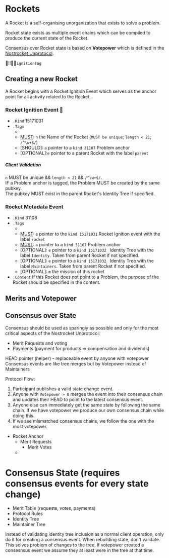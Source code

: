 # Rockets
A Rocket is a self-organising unorganization that exists to solve a problem. 

Rocket state exists as multiple event chains which can be compiled to produce the current state of the Rocket.

Consensus over Rocket state is based on **Votepower** which is defined in the [Nostrocket Unprotocol](#).

🚀‼️🍌🔹`ignitionTag` 
## Creating a new Rocket
A Rocket begins with a Rocket Ignition Event which serves as the anchor point for all activity related to the Rocket.

### Rocket Ignition Event 🔂
* `.Kind` 15171031
* `.Tags`
	* [MUST]: `ignitionTag`
	* [MUST]: `n` the Name of the Rocket (`MUST be unique`; `length < 21`; `/^\w+$/`)
	* [SHOULD]: `a` pointer to a `kind 31107` Problem anchor
	* [OPTIONAL]:`e` pointer to a parent Rocket with the label `parent`

##### Client Validation
`n` MUST be unique && `length < 21` && `/^\w+$/`.  
IF a Problem anchor is tagged, the Problem MUST be created by the same pubkey.   
The pubkey MUST exist in the parent Rocket's Identity Tree if specified.

### Rocket Metadata Event
* `.Kind` 31108
* `.Tags`
	* [MUST]: `ignitionTag`
	* [MUST]: `e` pointer to the `kind 15171031` Rocket Ignition event with the label `rocket`
	* [MUST]: `a` pointer to a `kind 31107` Problem anchor
	* [OPTIONAL]: `e` pointer to a `kind 15171032 ` Identity Tree with the label `Identity`. Taken from parent Rocket if not specified.
	* [OPTIONAL]: `e` pointer to a `kind 15171032 ` Identity Tree with the label `Maintainers`. Taken from parent Rocket if not specified.
	* [OPTIONAL]: `m` the mission of this rocket 
* `.Content` If this Rocket does not point to a Problem, the purpose of the Rocket should be specified in the content. 

## Merits and Votepower


## Consensus over State
Consensus should be used as sparingly as possible and only for the most critical aspects of the Nostrocket Unprotocol:  

* Merit Requests and voting
* Payments (payment for products => compensation and dividends)

HEAD pointer (helper) - replaceable event by anyone with votepower
Consensus events are like tree merges but by Votepower instead of Maintainers

Protocol Flow:  
1. Participant publishes a valid state change event.  
2. Anyone with `Votepower > 0` merges the event into their consensus chain and updates their HEAD to point to the latest consensus event.
3. Anyone else can immediately get the same state by following the same chain. If we have votepower we produce our own consensus chain while doing this.
4. If we see mismatched consensus chains, we follow the one with the most votepower.



- Rocket Anchor
  - Merit Requests
  	- Merit Votes
  - 

# Consensus State (requires consensus events for every state change)
- Merit Table (requests, votes, payments)
- Protocol Rules
- Identity Tree
- Maintainer Tree

Instead of validating identity tree inclusion as a normal client operation, only do it for creating a consensus event. When rebuilding state, don't validate. This solves problem of changes to the tree. If votepower created a consesnsus event we assume they at least were in the tree at that time.

